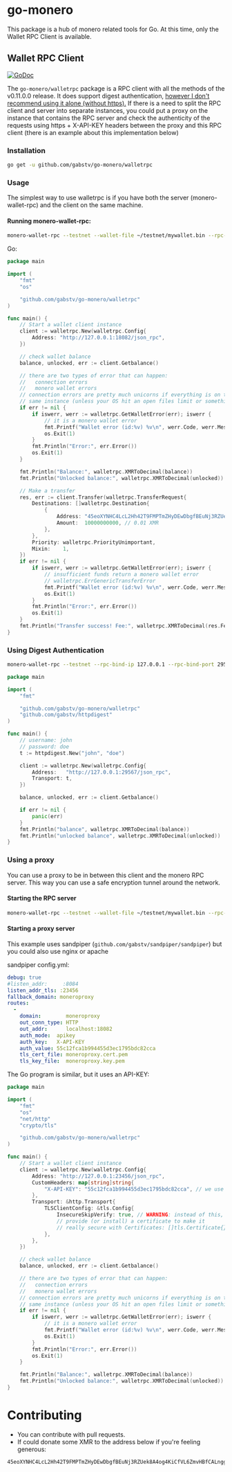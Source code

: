 # go-monero

This package is a hub of monero related tools for Go. At this time, only the Wallet RPC Client is available.

## Wallet RPC Client

[![GoDoc](https://godoc.org/github.com/gabstv/go-monero/walletrpc?status.svg)](https://godoc.org/github.com/gabstv/go-monero/walletrpc)

The ```go-monero/walletrpc``` package is a RPC client with all the methods of the v0.11.0.0 release.
It does support digest authentication, [however I don't recommend using it alone (without https).](https://en.wikipedia.org/wiki/Digest_access_authentication#Disadvantages) If there is a need to split the RPC client and server into separate instances, you could put a proxy on the instance that contains the RPC server and check the authenticity of the requests using https + X-API-KEY headers between the proxy and this RPC client (there is an example about this implementation below)

### Installation

```sh
go get -u github.com/gabstv/go-monero/walletrpc
```

### Usage

The simplest way to use walletrpc is if you have both the server (monero-wallet-rpc) and the client on the same machine.

#### Running monero-wallet-rpc:

```sh
monero-wallet-rpc --testnet --wallet-file ~/testnet/mywallet.bin --rpc-bind-port 18082 --disable-rpc-login
```

Go:

```Go
package main

import (
	"fmt"
	"os"

	"github.com/gabstv/go-monero/walletrpc"
)

func main() {
	// Start a wallet client instance
	client := walletrpc.New(walletrpc.Config{
		Address: "http://127.0.0.1:18082/json_rpc",
	})

	// check wallet balance
	balance, unlocked, err := client.Getbalance()

	// there are two types of error that can happen:
	//   connection errors
	//   monero wallet errors
	// connection errors are pretty much unicorns if everything is on the
	// same instance (unless your OS hit an open files limit or something)
	if err != nil {
		if iswerr, werr := walletrpc.GetWalletError(err); iswerr {
			// it is a monero wallet error
			fmt.Printf("Wallet error (id:%v) %v\n", werr.Code, werr.Message)
			os.Exit(1)
		}
		fmt.Println("Error:", err.Error())
		os.Exit(1)
	}

	fmt.Println("Balance:", walletrpc.XMRToDecimal(balance))
	fmt.Println("Unlocked balance:", walletrpc.XMRToDecimal(unlocked))

	// Make a transfer
	res, err := client.Transfer(walletrpc.TransferRequest{
		Destinations: []walletrpc.Destination{
			{
				Address: "45eoXYNHC4LcL2Hh42T9FMPTmZHyDEwDbgfBEuNj3RZUek8A4og4KiCfVL6ZmvHBfCALnggWtHH7QHF8426yRayLQq7MLf5",
				Amount:  10000000000, // 0.01 XMR
			},
		},
		Priority: walletrpc.PriorityUnimportant,
		Mixin:    1,
	})
	if err != nil {
		if iswerr, werr := walletrpc.GetWalletError(err); iswerr {
			// insufficient funds return a monero wallet error
			// walletrpc.ErrGenericTransferError
			fmt.Printf("Wallet error (id:%v) %v\n", werr.Code, werr.Message)
			os.Exit(1)
		}
		fmt.Println("Error:", err.Error())
		os.Exit(1)
	}
	fmt.Println("Transfer success! Fee:", walletrpc.XMRToDecimal(res.Fee), "Hash:", res.TxHash)
}
```

### Using Digest Authentication

```sh
monero-wallet-rpc --testnet --rpc-bind-ip 127.0.0.1 --rpc-bind-port 29567 --rpc-login john:doe --wallet-file ~/testnet/wallet_03.bin
```

```Go
package main

import (
	"fmt"

	"github.com/gabstv/go-monero/walletrpc"
	"github.com/gabstv/httpdigest"
)

func main() {
	// username: john
	// password: doe
	t := httpdigest.New("john", "doe")

	client := walletrpc.New(walletrpc.Config{
		Address:   "http://127.0.0.1:29567/json_rpc",
		Transport: t,
	})

	balance, unlocked, err := client.Getbalance()

	if err != nil {
		panic(err)
	}
	fmt.Println("balance", walletrpc.XMRToDecimal(balance))
	fmt.Println("unlocked balance", walletrpc.XMRToDecimal(unlocked))
}
```

### Using a proxy

You can use a proxy to be in between this client and the monero RPC server. This way you can use a safe encryption tunnel around the network.

#### Starting the RPC server

```sh
monero-wallet-rpc --testnet --wallet-file ~/testnet/mywallet.bin --rpc-bind-port 18082 --disable-rpc-login
```

#### Starting a proxy server

This example uses sandpiper (```github.com/gabstv/sandpiper/sandpiper```) but you could also use nginx or apache

sandpiper config.yml:
```yaml
debug: true
#listen_addr:     :8084
listen_addr_tls: :23456
fallback_domain: moneroproxy
routes:
  - 
    domain:        moneroproxy
    out_conn_type: HTTP
    out_addr:      localhost:18082
    auth_mode:  apikey
    auth_key:   X-API-KEY
    auth_value: 55c12fca1b994455d3ec1795bdc82cca
    tls_cert_file: moneroproxy.cert.pem
    tls_key_file:  moneroproxy.key.pem
```

The Go program is similar, but it uses an API-KEY:

```Go
package main

import (
	"fmt"
    "os"
    "net/http"
    "crypto/tls"

	"github.com/gabstv/go-monero/walletrpc"
)

func main() {
	// Start a wallet client instance
	client := walletrpc.New(walletrpc.Config{
        Address: "http://127.0.0.1:23456/json_rpc",
        CustomHeaders: map[string]string{
			"X-API-KEY": "55c12fca1b994455d3ec1795bdc82cca", // we use the same key defined above
        },
		Transport: &http.Transport{
			TLSClientConfig: &tls.Config{
				InsecureSkipVerify: true, // WARNING: instead of this, you can
				// provide (or install) a certificate to make it
				// really secure with Certificates: []tls.Certificate{},
			},
		},
	})

	// check wallet balance
	balance, unlocked, err := client.Getbalance()

	// there are two types of error that can happen:
	//   connection errors
	//   monero wallet errors
	// connection errors are pretty much unicorns if everything is on the
	// same instance (unless your OS hit an open files limit or something)
	if err != nil {
		if iswerr, werr := walletrpc.GetWalletError(err); iswerr {
			// it is a monero wallet error
			fmt.Printf("Wallet error (id:%v) %v\n", werr.Code, werr.Message)
			os.Exit(1)
		}
		fmt.Println("Error:", err.Error())
		os.Exit(1)
	}

	fmt.Println("Balance:", walletrpc.XMRToDecimal(balance))
    fmt.Println("Unlocked balance:", walletrpc.XMRToDecimal(unlocked))
}
```

# Contributing

* You can contribute with pull requests.
* If could donate some XMR to the address below if you're feeling generous:

```
45eoXYNHC4LcL2Hh42T9FMPTmZHyDEwDbgfBEuNj3RZUek8A4og4KiCfVL6ZmvHBfCALnggWtHH7QHF8426yRayLQq7MLf5
```
